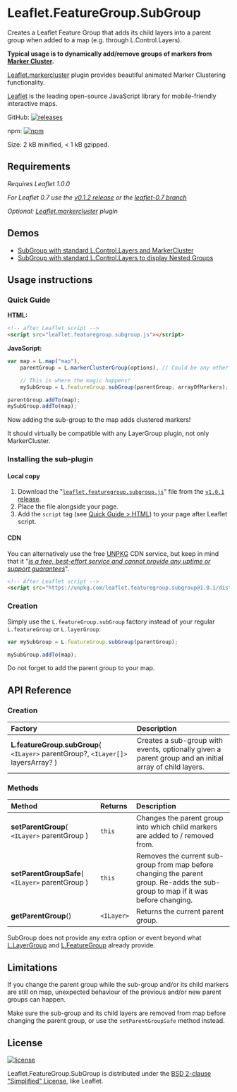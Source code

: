 # Leaflet.FeatureGroup.SubGroup
Creates a Leaflet Feature Group that adds its child layers into a parent group
when added to a map (e.g. through L.Control.Layers).

**Typical usage is to dynamically add/remove groups of markers from
[Marker Cluster](https://github.com/Leaflet/Leaflet.markercluster).**

[Leaflet.markercluster](https://github.com/Leaflet/Leaflet.markercluster) plugin
provides beautiful animated Marker Clustering functionality.

[Leaflet](http://leafletjs.com/) is the leading open-source JavaScript library
for mobile-friendly interactive maps.

GitHub:
[![releases](https://img.shields.io/github/release/ghybs/leaflet.featuregroup.subgroup.svg)](https://github.com/ghybs/Leaflet.FeatureGroup.SubGroup/releases)

npm:
[![npm](https://img.shields.io/npm/v/leaflet.featuregroup.subgroup.svg)](https://www.npmjs.com/package/leaflet.featuregroup.subgroup)

Size: 2 kB minified, < 1 kB gzipped.



## Requirements
*Requires Leaflet 1.0.0*

*For Leaflet 0.7 use the [v0.1.2 release](https://github.com/ghybs/Leaflet.FeatureGroup.SubGroup/releases/tag/v0.1.2) or the [leaflet-0.7 branch](https://github.com/ghybs/Leaflet.FeatureGroup.SubGroup/tree/leaflet-0.7)*

*Optional: [Leaflet.markercluster](https://github.com/Leaflet/Leaflet.markercluster) plugin*



## Demos
- [SubGroup with standard L.Control.Layers and MarkerCluster](https://ghybs.github.io/Leaflet.FeatureGroup.SubGroup/examples/subGroup-markercluster-controlLayers-realworld.388.html)
- [SubGroup with standard L.Control.Layers to display Nested Groups](https://ghybs.github.io/Leaflet.FeatureGroup.SubGroup/examples/subGroup-controlLayers-nestedGroups.html)



## Usage instructions

### Quick Guide
**HTML:**
```html
<!-- after Leaflet script -->
<script src="leaflet.featuregroup.subgroup.js"></script>
```

**JavaScript:**
```javascript
var map = L.map("map"),
    parentGroup = L.markerClusterGroup(options), // Could be any other Layer Group type.

    // This is where the magic happens!
    mySubGroup = L.featureGroup.subGroup(parentGroup, arrayOfMarkers);

parentGroup.addTo(map);
mySubGroup.addTo(map);
```

Now adding the sub-group to the map adds clustered markers!

It should virtually be compatible with any LayerGroup plugin, not only MarkerCluster.


### Installing the sub-plugin

#### Local copy
1. Download the "<a href="https://github.com/ghybs/Leaflet.FeatureGroup.SubGroup/releases/download/v1.0.1/leaflet.featuregroup.subgroup.js">`leaflet.featuregroup.subgroup.js`</a>" file from the [`v1.0.1` release](https://github.com/ghybs/Leaflet.FeatureGroup.SubGroup/releases/tag/v1.0.1).
2. Place the file alongside your page.
3. Add the `script` tag (see [Quick Guide > HTML](#quick-guide)) to your page after Leaflet script.

#### CDN
You can alternatively use the free [UNPKG](https://unpkg.com) CDN service, but keep in mind that it "[_is a free, best-effort service and cannot provide any uptime or support guarantees_](https://unpkg.com/#/about)".

```html
<!-- After Leaflet script -->
<script src="https://unpkg.com/leaflet.featuregroup.subgroup@1.0.1/dist/leaflet.featuregroup.subgroup.js"></script>
```


### Creation
Simply use the `L.featureGroup.subGroup` factory instead of your regular `L.featureGroup` or `L.layerGroup`:

```javascript
var mySubGroup = L.featureGroup.subGroup(parentGroup);

mySubGroup.addTo(map);
```

Do not forget to add the parent group to your map.



## API Reference

### Creation
| Factory | Description |
| :------ | :---------- |
| **L.featureGroup.subGroup**( `<ILayer>` parentGroup?, `<ILayer[]>` layersArray? ) | Creates a sub-group with events, optionally given a parent group and an initial array of child layers. |


### Methods
| Method  | Returns  | Description |
| :------ | :------- | :---------- |
| **setParentGroup**( `<ILayer>` parentGroup ) | `this` | Changes the parent group into which child markers are added to / removed from. |
| **setParentGroupSafe**( `<ILayer>` parentGroup ) | `this` | Removes the current sub-group from map before changing the parent group. Re-adds the sub-group to map if it was before changing. |
| **getParentGroup**() | `<ILayer>` | Returns the current parent group. |

SubGroup does not provide any extra option or event beyond what
[L.LayerGroup](http://leafletjs.com/reference.html#layergroup) and
[L.FeatureGroup](http://leafletjs.com/reference.html#featuregroup) already provide.


## Limitations
If you change the parent group while the sub-group and/or its child markers are still on map, unexpected behaviour of the previous and/or new parent groups can happen.

Make sure the sub-group and its child layers are removed from map before changing the parent group, or use the `setParentGroupSafe` method instead.



## License
[![license](https://img.shields.io/github/license/ghybs/leaflet.featuregroup.subgroup.svg)](LICENSE)

Leaflet.FeatureGroup.SubGroup is distributed under the [BSD 2-clause "Simplified" License](http://choosealicense.com/licenses/bsd-2-clause/), like Leaflet.
